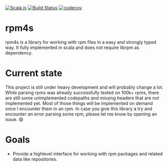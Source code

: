 [![Scala.js](https://www.scala-js.org/assets/badges/scalajs-0.6.17.svg)](https://www.scala-js.org)
[![Build Status](https://travis-ci.org/lucidd/rpm4s.svg?branch=master)](https://travis-ci.org/lucidd/rpm4s)
[![codecov](https://codecov.io/gh/lucidd/rpm4s/branch/master/graph/badge.svg)](https://codecov.io/gh/lucidd/rpm4s)

# rpm4s

rpm4s is a library for working with rpm files in a easy and strongly typed way.
It fully implemented in scala and does not require librpm as dependency.

# Current state

This project is still under heavy development and will probably change a lot.
While parsing rpms was already successfully tested on 100k+ rpms, there are still
some unimplemented codepaths and missing headers that are not implemented yet.
Most of those things will be implemented on demand once I encounter them in an rpm.
In case you give this library a try and encounter an error parsing some rpm,
please let me know by opening an issue. :smile:

# Goals

- Provide a highlevel interface for working with rpm packages and related data like repositories.
